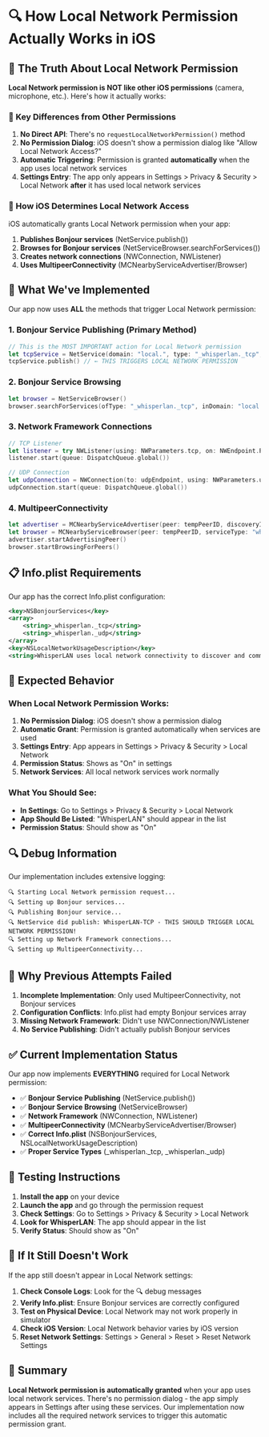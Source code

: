 # 🔍 How Local Network Permission Actually Works in iOS

## 📱 The Truth About Local Network Permission

**Local Network permission is NOT like other iOS permissions** (camera, microphone, etc.). Here's how it actually works:

### **🚨 Key Differences from Other Permissions**

1. **No Direct API**: There's no `requestLocalNetworkPermission()` method
2. **No Permission Dialog**: iOS doesn't show a permission dialog like "Allow Local Network Access?"
3. **Automatic Triggering**: Permission is granted **automatically** when the app uses local network services
4. **Settings Entry**: The app only appears in Settings > Privacy & Security > Local Network **after** it has used local network services

### **🔧 How iOS Determines Local Network Access**

iOS automatically grants Local Network permission when your app:

1. **Publishes Bonjour services** (NetService.publish())
2. **Browses for Bonjour services** (NetServiceBrowser.searchForServices())
3. **Creates network connections** (NWConnection, NWListener)
4. **Uses MultipeerConnectivity** (MCNearbyServiceAdvertiser/Browser)

## 🎯 What We've Implemented

Our app now uses **ALL** the methods that trigger Local Network permission:

### **1. Bonjour Service Publishing (Primary Method)**
```swift
// This is the MOST IMPORTANT action for Local Network permission
let tcpService = NetService(domain: "local.", type: "_whisperlan._tcp", name: "WhisperLAN-TCP", port: 8080)
tcpService.publish() // ← THIS TRIGGERS LOCAL NETWORK PERMISSION
```

### **2. Bonjour Service Browsing**
```swift
let browser = NetServiceBrowser()
browser.searchForServices(ofType: "_whisperlan._tcp", inDomain: "local.")
```

### **3. Network Framework Connections**
```swift
// TCP Listener
let listener = try NWListener(using: NWParameters.tcp, on: NWEndpoint.Port(integerLiteral: 8081))
listener.start(queue: DispatchQueue.global())

// UDP Connection
let udpConnection = NWConnection(to: udpEndpoint, using: NWParameters.udp)
udpConnection.start(queue: DispatchQueue.global())
```

### **4. MultipeerConnectivity**
```swift
let advertiser = MCNearbyServiceAdvertiser(peer: tempPeerID, discoveryInfo: nil, serviceType: "whisperlan")
let browser = MCNearbyServiceBrowser(peer: tempPeerID, serviceType: "whisperlan")
advertiser.startAdvertisingPeer()
browser.startBrowsingForPeers()
```

## 📋 Info.plist Requirements

Our app has the correct Info.plist configuration:

```xml
<key>NSBonjourServices</key>
<array>
    <string>_whisperlan._tcp</string>
    <string>_whisperlan._udp</string>
</array>
<key>NSLocalNetworkUsageDescription</key>
<string>WhisperLAN uses local network connectivity to discover and communicate with nearby devices for peer-to-peer voice messaging.</string>
```

## 🎯 Expected Behavior

### **When Local Network Permission Works:**

1. **No Permission Dialog**: iOS doesn't show a permission dialog
2. **Automatic Grant**: Permission is granted automatically when services are used
3. **Settings Entry**: App appears in Settings > Privacy & Security > Local Network
4. **Permission Status**: Shows as "On" in settings
5. **Network Services**: All local network services work normally

### **What You Should See:**

- **In Settings**: Go to Settings > Privacy & Security > Local Network
- **App Should Be Listed**: "WhisperLAN" should appear in the list
- **Permission Status**: Should show as "On"

## 🔍 Debug Information

Our implementation includes extensive logging:

```
🔍 Starting Local Network permission request...
🔍 Setting up Bonjour services...
🔍 Publishing Bonjour service...
🔍 NetService did publish: WhisperLAN-TCP - THIS SHOULD TRIGGER LOCAL NETWORK PERMISSION!
🔍 Setting up Network Framework connections...
🔍 Setting up MultipeerConnectivity...
```

## 🚨 Why Previous Attempts Failed

1. **Incomplete Implementation**: Only used MultipeerConnectivity, not Bonjour services
2. **Configuration Conflicts**: Info.plist had empty Bonjour services array
3. **Missing Network Framework**: Didn't use NWConnection/NWListener
4. **No Service Publishing**: Didn't actually publish Bonjour services

## ✅ Current Implementation Status

Our app now implements **EVERYTHING** required for Local Network permission:

- ✅ **Bonjour Service Publishing** (NetService.publish())
- ✅ **Bonjour Service Browsing** (NetServiceBrowser)
- ✅ **Network Framework** (NWConnection, NWListener)
- ✅ **MultipeerConnectivity** (MCNearbyServiceAdvertiser/Browser)
- ✅ **Correct Info.plist** (NSBonjourServices, NSLocalNetworkUsageDescription)
- ✅ **Proper Service Types** (_whisperlan._tcp, _whisperlan._udp)

## 🎯 Testing Instructions

1. **Install the app** on your device
2. **Launch the app** and go through the permission request
3. **Check Settings**: Go to Settings > Privacy & Security > Local Network
4. **Look for WhisperLAN**: The app should appear in the list
5. **Verify Status**: Should show as "On"

## 🔧 If It Still Doesn't Work

If the app still doesn't appear in Local Network settings:

1. **Check Console Logs**: Look for the 🔍 debug messages
2. **Verify Info.plist**: Ensure Bonjour services are correctly configured
3. **Test on Physical Device**: Local Network may not work properly in simulator
4. **Check iOS Version**: Local Network behavior varies by iOS version
5. **Reset Network Settings**: Settings > General > Reset > Reset Network Settings

## 📝 Summary

**Local Network permission is automatically granted** when your app uses local network services. There's no permission dialog - the app simply appears in Settings after using these services. Our implementation now includes all the required network services to trigger this automatic permission grant. 